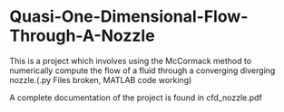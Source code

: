 # Quasi-One-Dimensional-Flow-Through-A-Nozzle
This is a project which involves using the McCormack method to numerically compute the flow of a fluid through a converging diverging nozzle.(.py Files broken, MATLAB code working)

A complete documentation of the project is found in cfd_nozzle.pdf
